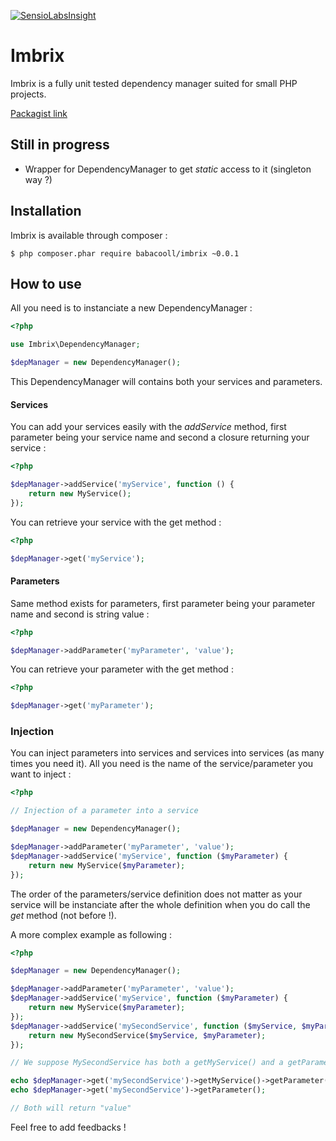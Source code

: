 [![SensioLabsInsight](https://insight.sensiolabs.com/projects/232fea1c-ed90-46dd-939a-2b232a36312e/mini.png)](https://insight.sensiolabs.com/projects/232fea1c-ed90-46dd-939a-2b232a36312e)

# Imbrix

Imbrix is a fully unit tested dependency manager suited for small PHP projects.

[Packagist link](https://packagist.org/packages/babacooll/imbrix)

## Still in progress

- Wrapper for DependencyManager to get *static* access to it (singleton way ?)

## Installation

Imbrix is available through composer : 

```Shell
$ php composer.phar require babacooll/imbrix ~0.0.1
```

## How to use

All you need is to instanciate a new DependencyManager :

```php
<?php

use Imbrix\DependencyManager;

$depManager = new DependencyManager();
```

This DependencyManager will contains both your services and parameters.

#### Services

You can add your services easily with the *addService* method, first parameter being your service name and second a closure returning your service :

```php
<?php

$depManager->addService('myService', function () {
    return new MyService();
});
```

You can retrieve your service with the get method :

```php
<?php

$depManager->get('myService');
```

#### Parameters

Same method exists for parameters, first parameter being your parameter name and second is string value :


```php
<?php

$depManager->addParameter('myParameter', 'value');
```

You can retrieve your parameter with the get method :

```php
<?php

$depManager->get('myParameter');
```

### Injection

You can inject parameters into services and services into services (as many times you need it). All you need is the name of the service/parameter you want to inject :

```php
<?php

// Injection of a parameter into a service

$depManager = new DependencyManager();

$depManager->addParameter('myParameter', 'value');
$depManager->addService('myService', function ($myParameter) {
    return new MyService($myParameter);
});
```

The order of the parameters/service definition does not matter as your service will be instanciate after the whole definition when you do call the *get* method (not before !).

A more complex example as following :

```php
<?php

$depManager = new DependencyManager();

$depManager->addParameter('myParameter', 'value');
$depManager->addService('myService', function ($myParameter) {
    return new MyService($myParameter);
});
$depManager->addService('mySecondService', function ($myService, $myParameter) {
    return new MySecondService($myService, $myParameter);
});

// We suppose MySecondService has both a getMyService() and a getParameter() method and the Service a getParameter()

echo $depManager->get('mySecondService')->getMyService()->getParameter();
echo $depManager->get('mySecondService')->getParameter();

// Both will return "value"

```

Feel free to add feedbacks !
